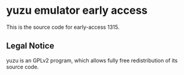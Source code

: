 yuzu emulator early access
=============

This is the source code for early-access 1315.

## Legal Notice

yuzu is an GPLv2 program, which allows fully free redistribution of its source code.